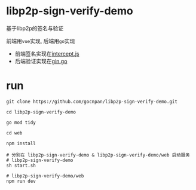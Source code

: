 # libp2p-sign-verify-demo
基于libp2p的签名与验证

前端用`vue`实现, 后端用`go`实现
- 前端签名实现在[intercept.js](./web/src/request/intercept.js)
- 后端验证实现在[gin.go](./pkg/gin.go)

# run
```shell
git clone https://github.com/gocnpan/libp2p-sign-verify-demo.git

cd libp2p-sign-verify-demo

go mod tidy

cd web

npm install

# 分别在 libp2p-sign-verify-demo & libp2p-sign-verify-demo/web 启动服务
# libp2p-sign-verify-demo
sh start.sh

# libp2p-sign-verify-demo/web
npm run dev
```